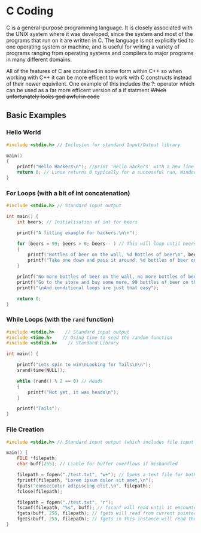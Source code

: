 # C Coding

C is a general-purpose programming language. It is closely associated with the UNIX system where it was developed, since the system and most of the programs that run on it are written in C. The language is not explicitly tied to one operating system or machine, and is useful for writing a variety of programs ranging from operating systems and compilers to major programs in many different domains.

All of the features of C are contained in some form within C++ so when working with C++ it can be more efficent to work with C constructs instead of their newer equivilent. One example of this includes the ?: operator which can be used as a far more efficent version of a if statment ~~Which unfortunately looks god awful in code~~

## Basic Examples

### Hello World

```c
#include <stdio.h> // Inclusion for standard Input/Output library

main()
{
    printf("Hello Hackers\n"); //print 'Hello Hackers' with a new line (\n).
    return 0; // Linux returns 0 typically for a successful run, Windows likes the opposite
}
```

### For Loops \(with a bit of int concatenation\)

```c
#include <stdio.h> // Standard input output

int main() {
    int beers; // Initialisation of int for beers

    printf("A fitting example for hackers.\n\n");

    for (beers = 99; beers > 0; beers-- ) // This will loop until beers = 0
    {
        printf("Bottles of beer on the wall, %d Bottles of beer\n", beers);
        printf("Take one down and pass it around, %d bottles of beer on the wall.\n\n", beers);
    }

    printf("No more bottles of beer on the wall, no more bottles of beer.\n");
    printf("Go to the store and buy some more, 99 bottles of beer on the wall.\n");
    printf("\nAnd conditional loops are just that easy");

    return 0;
}
```

### While Loops \(with the `rand` function\)

```c
#include <stdio.h>    // Standard input output
#include <time.h>    // Using time to seed the random function
#include <stdlib.h>    // Standard Library

int main() {

    printf("Lets spin to win\nLooking for Tails\n\n");
    srand(time(NULL));

    while (rand() % 2 == 0) // Heads
    {
        printf("Not yet, it was heads\n");
    }

    printf("Tails");
}
```

### File Creation

```c
#include <stdio.h> // Standard input output (which includes file input output)

main() {
    FILE *filepath;
    char buff[255]; // Liable for buffer overflows if mishandled

    filepath = fopen("./test.txt", "w+"); // Opens a text file for both reading and writing
    fprintf(filepath, "Lorem ipsum dolor sit amet,\n");
    fputs("consectetur adipiscing elit,\n", filepath);
    fclose(filepath);

    filepath = fopen("./test.txt", "r");
    fscanf(filepath, "%s", buff); // fscanf will read until it encounters a space
    fgets(buff, 255, filepath); // fgets will read from current pointer position until it encounters a end of line
    fgets(buff, 255, filepath); // fgets in this instance will read the entire second line
}
```
